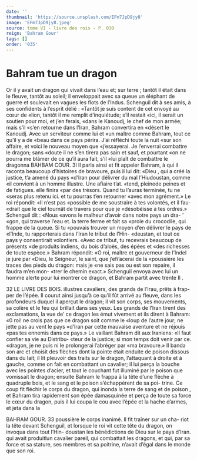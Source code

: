 ```yaml
---
date: ''
thumbnail: 'https://source.unsplash.com/EFm7JpD9jy8'
image: 'EFm7JpD9jy8.jpeg'
source: tome VI - livre des rois - P. 030
reign: 'Bahram Gour'
tags: []
order: '035'
---
```


# Bahram tue un dragon

Or il y avait un dragon qui vivait dans l’eau et; sur terre ; tantôt il était dans le fleuve, tantôt au soleil; il enveloppait avec sa queue un éléphant de guerre et soulevait en vagues les flots de l’Indus. Schenguil dit à ses amis, à ses confidents à l’esprit délié :
«Tantôt je suis content de cet envoyé au cœur de «lion, tantôt il me remplit d’inquiétude; s’il restait
«ici, il serait un soutien pour moi, et j’en ferais, «dans le Kanoudj, le chef de mon armée; mais s’il «s’en retourne dans l’Iran, Bahram convertira en «désert le Kanoudj. Avec un serviteur comme lui et «un maître comme Bahram, tout ce qu’il y a de «beau dans ce pays périra. J’ai réfléchi toute la nuit
«sur son affaire, et voici le nouveau moyen que «j’essayerai. Je l’enverrai combattre le dragon; sans
«doute il ne s’en tirera pas sain et sauf, et pourtant «on ne pourra me blâmer de ce qu’il aura fait, s’il
«lui plaît de combattre le dragonna
BAHBAM COUR. 3l Il parla ainsi et fit appeler Bahram, à qui il
raconta beaucoup d’histoires de bravoure, puis il lui dit: «Dieu , qui a créé la justice, t’a amené du pays
«d’Iran pour délivrer du mal l’Hiudoustan, comme
«il convient à un homme illustre. Une afiaire t’at. «tend, pleinede peines et de fatigues. elle finira «par des trésors. Quand tu l’auras terminée, tu ne
«seras plus retenu ici. et tu pourras t’en retourner «avec mon agrément.» Le roi répondit: «Il n’est pas
«possible de me soustraire à tes volontés, et il fau- «drait que le ciel tournât de travers pour que je «désobéisse à tes ordres.» Schenguil dit : «Nous
«avons le malheur d’avoir dans notre pays un dra- ’ «gon, qui traverse l’eau et. la terre ferme et fait sa «proie du crocodile, qui frappe de la queue. Si tu «pouvais trouver un moyen d’en délivrer le pays de «l’Inde, tu rapporterais dans l’Iran le tribut de l’Hin-
«deustan, et tout ce pays y consentirait volontiers. «Avec ce tribut, tu recevrais beaucoup de présents «de produits indiens, du bois d’aloès, des épées et
«des richesses de toute espèce.» Bahram répondit:
«O roi, maître et gouverneur de l’IndeI je jure par «Dieu, le Seigneur, le saint, que j’efi’acerai de la «poussière les traces des pieds du dragon: mais je «ne sais pas ou est son repaire, il faudra m’en mon- «trer le chemin exact.»
Schenguil envoya avec lui un homme alerte pour lui montrer ce dragon, et Bahram partit avec trente
Il .

32 LE LIVRE DES BOIS.
illustres cavaliers, des grands de l’Irau, prêts à frap- per de l’épée. Il courut ainsi jusqu’à ce qu’il fût
arrivé au fleuve, dans les profondeurs duquel il aperçut le dragon; il vit son corps, ses mouvements, sa colère et le feu qui brillait dans ses yeux. Les grands de l’Iran tirent des exclamations, la vue de’
ce dragon les émut vivement et ils dirent à Bahram:
«0 roi! ne crois pas que ce dragon soit comme le «loup de l’autre jour; ne jette pas au vent le pays «d’Iran par cette mauvaise aventure et ne réjouis
«pas tes ennemis dans ce pays.» Le vaillant Bahram
dit aux Iraniens: «Il faut confier sa vie au Distribu- «teur de la justice; si mon temps doit venir par ce. «dragon, je ne puis ni le prolongerai l’abréger par
«ma bravoure.» Il banda son arc et choisit des flèches dont la pointe était enduite de poison dissous dans du lait; il lit pleuvoir des traits sur le dragon,
l’attaquant à droite et à gauche, comme on fait en combattant un cavalier; il lui perça la bouche avec les pointes d’acier, et tout le couchant fut illuminé
par le poison que vomissait le dragon; ensuite Bahram le frappa à la tête d’une flèche à quadruple
bois, et le sang et le poison s’échappèrent de sa poi-
trine. Ce coup fit fléchir le corps du dragon, qui inonda la terre de sang et de poison , et Bahram tira rapidement son épée damasquinée et perça de toute
sa force le cœur du dragon, puis il lui coupa le cou avec l’épée et la hache d’armes, et jeta dans la

BAHRAM GOUR. 33 poussière le corps inanimé. Il fit traîner sur un cha-
riot la tête devant Schenguil, et lorsque le roi vit cette tête du dragon, on invoqua dans tout l’Hin- doustan les bénédictions de Dieu sur le pays d’Iran.
qui avait produitlun cavalier pareil, qui combattait
les dragons, et qui, par sa force et sa stature, ses membres et sa poitrine, n’avait d’égal dans le monde
que son roi.
